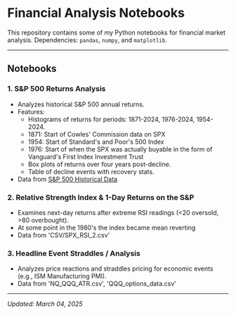 # Financial Analysis Notebooks

This repository contains some of my Python notebooks for financial market analysis.
Dependencies: `pandas`, `numpy`, and `matplotlib`.

---

## Notebooks

### 1. S&P 500 Returns Analysis
- Analyzes historical S&P 500 annual returns.
- Features:
  - Histograms of returns for periods: 1871-2024, 1976-2024, 1954-2024.
  - 1871: Start of Cowles' Commission data on SPX
  - 1954: Start of Standard's and Poor's 500 Index
  - 1976: Start of when the SPX was actually buyable in the form of Vanguard's First Index Investment Trust
  - Box plots of returns over four years post-decline.
  - Table of decline events with recovery stats.
- Data from [S&P 500 Historical Data](https://finance.yahoo.com/quote/%5EGSPC/history/)

### 2. Relative Strength Index & 1-Day Returns on the S&P
- Examines next-day returns after extreme RSI readings (<20 oversold, >80 overbought).
- At some point in the 1980's the index became mean reverting
- Data from 'CSV/SPX_RSI_2.csv'

### 3. Headline Event Straddles / Analysis
- Analyzes price reactions and straddles pricing for economic events (e.g., ISM Manufacturing PMI).
- Data from 'NQ_QQQ_ATR.csv', 'QQQ_options_data.csv'

---

*Updated: March 04, 2025*
